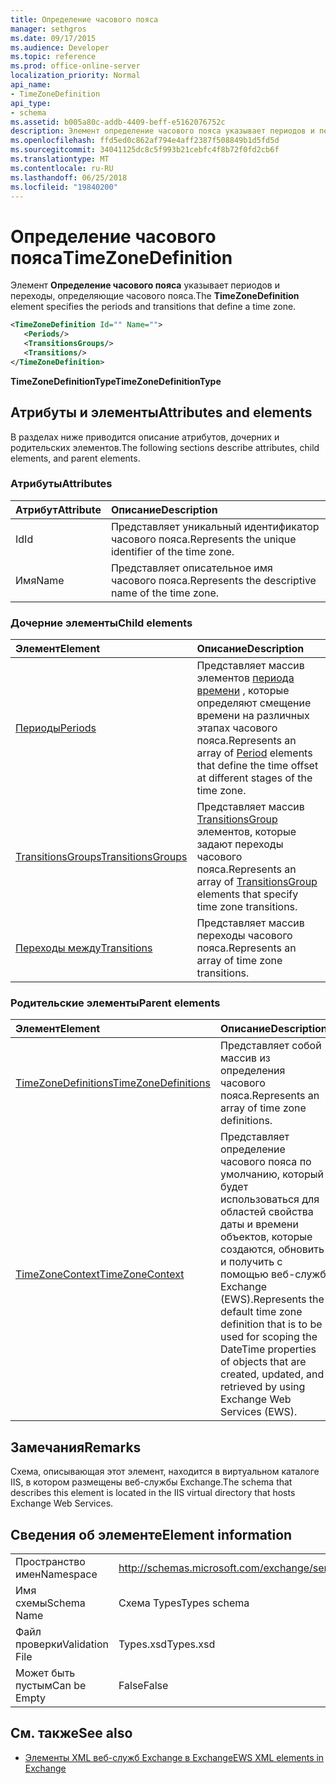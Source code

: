 ```yaml
---
title: Определение часового пояса
manager: sethgros
ms.date: 09/17/2015
ms.audience: Developer
ms.topic: reference
ms.prod: office-online-server
localization_priority: Normal
api_name:
- TimeZoneDefinition
api_type:
- schema
ms.assetid: b005a80c-addb-4409-beff-e5162076752c
description: Элемент определение часового пояса указывает периодов и переходы, определяющие часового пояса.
ms.openlocfilehash: ffd5ed0c862af794e4aff2387f508849b1d5fd5d
ms.sourcegitcommit: 34041125dc8c5f993b21cebfc4f8b72f0fd2cb6f
ms.translationtype: MT
ms.contentlocale: ru-RU
ms.lasthandoff: 06/25/2018
ms.locfileid: "19840200"
---
```

# <a name="timezonedefinition"></a><span data-ttu-id="a0d54-103">Определение часового пояса</span><span class="sxs-lookup"><span data-stu-id="a0d54-103">TimeZoneDefinition</span></span>

<span data-ttu-id="a0d54-104">Элемент **Определение часового пояса** указывает периодов и переходы, определяющие часового пояса.</span><span class="sxs-lookup"><span data-stu-id="a0d54-104">The **TimeZoneDefinition** element specifies the periods and transitions that define a time zone.</span></span> 
  
```XML
<TimeZoneDefinition Id="" Name="">
   <Periods/>
   <TransitionsGroups/>
   <Transitions/>
</TimeZoneDefinition>

```

 <span data-ttu-id="a0d54-105">**TimeZoneDefinitionType**</span><span class="sxs-lookup"><span data-stu-id="a0d54-105">**TimeZoneDefinitionType**</span></span>
## <a name="attributes-and-elements"></a><span data-ttu-id="a0d54-106">Атрибуты и элементы</span><span class="sxs-lookup"><span data-stu-id="a0d54-106">Attributes and elements</span></span>

<span data-ttu-id="a0d54-107">В разделах ниже приводится описание атрибутов, дочерних и родительских элементов.</span><span class="sxs-lookup"><span data-stu-id="a0d54-107">The following sections describe attributes, child elements, and parent elements.</span></span>
  
### <a name="attributes"></a><span data-ttu-id="a0d54-108">Атрибуты</span><span class="sxs-lookup"><span data-stu-id="a0d54-108">Attributes</span></span>

|<span data-ttu-id="a0d54-109">**Атрибут**</span><span class="sxs-lookup"><span data-stu-id="a0d54-109">**Attribute**</span></span>|<span data-ttu-id="a0d54-110">**Описание**</span><span class="sxs-lookup"><span data-stu-id="a0d54-110">**Description**</span></span>|
|:-----|:-----|
|<span data-ttu-id="a0d54-111">Id</span><span class="sxs-lookup"><span data-stu-id="a0d54-111">Id</span></span>  <br/> |<span data-ttu-id="a0d54-112">Представляет уникальный идентификатор часового пояса.</span><span class="sxs-lookup"><span data-stu-id="a0d54-112">Represents the unique identifier of the time zone.</span></span>  <br/> |
|<span data-ttu-id="a0d54-113">Имя</span><span class="sxs-lookup"><span data-stu-id="a0d54-113">Name</span></span>  <br/> |<span data-ttu-id="a0d54-114">Представляет описательное имя часового пояса.</span><span class="sxs-lookup"><span data-stu-id="a0d54-114">Represents the descriptive name of the time zone.</span></span>  <br/> |
   
### <a name="child-elements"></a><span data-ttu-id="a0d54-115">Дочерние элементы</span><span class="sxs-lookup"><span data-stu-id="a0d54-115">Child elements</span></span>

|<span data-ttu-id="a0d54-116">**Элемент**</span><span class="sxs-lookup"><span data-stu-id="a0d54-116">**Element**</span></span>|<span data-ttu-id="a0d54-117">**Описание**</span><span class="sxs-lookup"><span data-stu-id="a0d54-117">**Description**</span></span>|
|:-----|:-----|
|[<span data-ttu-id="a0d54-118">Периоды</span><span class="sxs-lookup"><span data-stu-id="a0d54-118">Periods</span></span>](periods.md) <br/> |<span data-ttu-id="a0d54-119">Представляет массив элементов [периода времени](period.md) , которые определяют смещение времени на различных этапах часового пояса.</span><span class="sxs-lookup"><span data-stu-id="a0d54-119">Represents an array of [Period](period.md) elements that define the time offset at different stages of the time zone.</span></span>  <br/> |
|[<span data-ttu-id="a0d54-120">TransitionsGroups</span><span class="sxs-lookup"><span data-stu-id="a0d54-120">TransitionsGroups</span></span>](transitionsgroups.md) <br/> |<span data-ttu-id="a0d54-121">Представляет массив [TransitionsGroup](transitionsgroup.md) элементов, которые задают переходы часового пояса.</span><span class="sxs-lookup"><span data-stu-id="a0d54-121">Represents an array of [TransitionsGroup](transitionsgroup.md) elements that specify time zone transitions.</span></span>  <br/> |
|[<span data-ttu-id="a0d54-122">Переходы между</span><span class="sxs-lookup"><span data-stu-id="a0d54-122">Transitions</span></span>](transitions.md) <br/> |<span data-ttu-id="a0d54-123">Представляет массив переходы часового пояса.</span><span class="sxs-lookup"><span data-stu-id="a0d54-123">Represents an array of time zone transitions.</span></span>  <br/> |
   
### <a name="parent-elements"></a><span data-ttu-id="a0d54-124">Родительские элементы</span><span class="sxs-lookup"><span data-stu-id="a0d54-124">Parent elements</span></span>

|<span data-ttu-id="a0d54-125">**Элемент**</span><span class="sxs-lookup"><span data-stu-id="a0d54-125">**Element**</span></span>|<span data-ttu-id="a0d54-126">**Описание**</span><span class="sxs-lookup"><span data-stu-id="a0d54-126">**Description**</span></span>|
|:-----|:-----|
|[<span data-ttu-id="a0d54-127">TimeZoneDefinitions</span><span class="sxs-lookup"><span data-stu-id="a0d54-127">TimeZoneDefinitions</span></span>](timezonedefinitions.md) <br/> |<span data-ttu-id="a0d54-128">Представляет собой массив из определения часового пояса.</span><span class="sxs-lookup"><span data-stu-id="a0d54-128">Represents an array of time zone definitions.</span></span>  <br/> |
|[<span data-ttu-id="a0d54-129">TimeZoneContext</span><span class="sxs-lookup"><span data-stu-id="a0d54-129">TimeZoneContext</span></span>](timezonecontext.md) <br/> |<span data-ttu-id="a0d54-130">Представляет определение часового пояса по умолчанию, который будет использоваться для областей свойства даты и времени объектов, которые создаются, обновить и получить с помощью веб-служб Exchange (EWS).</span><span class="sxs-lookup"><span data-stu-id="a0d54-130">Represents the default time zone definition that is to be used for scoping the DateTime properties of objects that are created, updated, and retrieved by using Exchange Web Services (EWS).</span></span>  <br/> |
   
## <a name="remarks"></a><span data-ttu-id="a0d54-131">Замечания</span><span class="sxs-lookup"><span data-stu-id="a0d54-131">Remarks</span></span>

<span data-ttu-id="a0d54-132">Схема, описывающая этот элемент, находится в виртуальном каталоге IIS, в котором размещены веб-службы Exchange.</span><span class="sxs-lookup"><span data-stu-id="a0d54-132">The schema that describes this element is located in the IIS virtual directory that hosts Exchange Web Services.</span></span>
  
## <a name="element-information"></a><span data-ttu-id="a0d54-133">Сведения об элементе</span><span class="sxs-lookup"><span data-stu-id="a0d54-133">Element information</span></span>

|||
|:-----|:-----|
|<span data-ttu-id="a0d54-134">Пространство имен</span><span class="sxs-lookup"><span data-stu-id="a0d54-134">Namespace</span></span>  <br/> |http://schemas.microsoft.com/exchange/services/2006/types  <br/> |
|<span data-ttu-id="a0d54-135">Имя схемы</span><span class="sxs-lookup"><span data-stu-id="a0d54-135">Schema Name</span></span>  <br/> |<span data-ttu-id="a0d54-136">Схема Types</span><span class="sxs-lookup"><span data-stu-id="a0d54-136">Types schema</span></span>  <br/> |
|<span data-ttu-id="a0d54-137">Файл проверки</span><span class="sxs-lookup"><span data-stu-id="a0d54-137">Validation File</span></span>  <br/> |<span data-ttu-id="a0d54-138">Types.xsd</span><span class="sxs-lookup"><span data-stu-id="a0d54-138">Types.xsd</span></span>  <br/> |
|<span data-ttu-id="a0d54-139">Может быть пустым</span><span class="sxs-lookup"><span data-stu-id="a0d54-139">Can be Empty</span></span>  <br/> |<span data-ttu-id="a0d54-140">False</span><span class="sxs-lookup"><span data-stu-id="a0d54-140">False</span></span>  <br/> |
   
## <a name="see-also"></a><span data-ttu-id="a0d54-141">См. также</span><span class="sxs-lookup"><span data-stu-id="a0d54-141">See also</span></span>



- [<span data-ttu-id="a0d54-142">Элементы XML веб-служб Exchange в Exchange</span><span class="sxs-lookup"><span data-stu-id="a0d54-142">EWS XML elements in Exchange</span></span>](ews-xml-elements-in-exchange.md)

